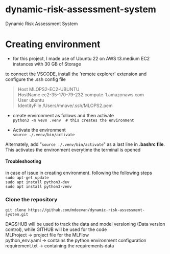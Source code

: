 # dynamic-risk-assessment-system
Dynamic Risk Assessment System


# Creating environment

- for this project, I made use of Ubuntu 22 on AWS t3.medium EC2 instances with  30 GB of Storage    

to connect the VSCODE, install the 'remote explorer' extension and configure the .ssh config file  
>Host MLOPS2-EC2-UBUNTU   
    HostName ec2-35-170-79-232.compute-1.amazonaws.com  
    User ubuntu  
    IdentityFile /Users/mnave/.ssh/MLOPS2.pem  

- create environment as follows and then activate  
`python3 -m vevn .venv  # this creates the environment`

- Activate the environment  
`source ./.venv/bin/activate`  

Alternately, add "`source ./.venv/bin/activate`" as a last line in **.bashrc file**. This activates the environment everytime the terminal is opened  

#### Troubleshooting
in case of issue in creating environment. following the following steps  
`sudo apt-get update`  
`sudo apt install python3-dev`  
`sudo apt install python3-venv`


### Clone the repository
`git clone https://github.com/mdeevan/dynamic-risk-assessment-system.git`



DAGSHUB will be used to track the data and model versioning (Data version control), while GITHUB will be used for the code   
MLProject -> project file for the MLFlow  
python_env.yaml -> contains the python environment configuration  
requirement.txt -> containing the requirements data  

